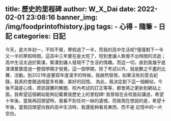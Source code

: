 title: 歷史的里程碑
author: W_X_Dai
date: 2022-02-01 23:08:16
banner_img: /img/foodprintofhistory.jpg
tags: 
	- 心得
	- 隨筆 
	- 日記
categories: 日記
---
今天，是大年初一，不知不覺，寒假過了一半，而我的高中生活呢?僅僅剩下一半又一半的寒假時間。這高中三年實在是太短了，短到會讓人察覺不出時間的流逝；高中生活太過於緊湊，緊湊到讓人發現不了生活的情趣。而這一切，直到我幾乎是渾渾噩噩度過一整個學期才發覺。這一個學期，除了考試以外，就是數之不盡的比賽、活動。到2021年底要寫年度漢字的時候，我赫然發現，如果沒有刻意去紀錄，我真的會錯過相當多有趣、美好的回憶。
    為此，我決定創下這一個網站，今後不論是心情、資訊競賽的解題、校內考試的訂正等等，都會將之更新到網站上面。我希望這個網站能夠記載著我歷史上的里程碑!
    我曾經在全校面前講過，希望十年後，當我再回頭望時，我看不到任何一絲的遺憾。而我現在想說的是，希望十年後，當我回頭望向我的高中生活時，我還能夠看見東西，而不是 記憶中的一片空白。